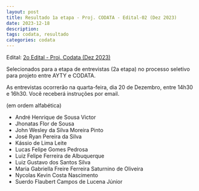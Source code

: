 ```yaml
---
layout: post
title: Resultado 1a etapa - Proj. CODATA - Edital-02 (Dez 2023)
date: 2023-12-18
description: 
tags: codata, resultado
categories: codata
---
```


Edital: [2o Edital - Proj. Codata (Dez 2023)](/editais/2023-12-codata-edital-02/)


Selecionados para a etapa de entrevistas (2a etapa) no processo seletivo para projeto entre AYTY e CODATA.

As entrevistas ocorrerão na quarta-feira, dia 20 de Dezembro, entre 14h30 e 16h30. Você receberá instruções por email.

(em ordem alfabética)

- André Henrique de Sousa Victor
- Jhonatas Flor de Sousa
- John Wesley da Silva Moreira Pinto
- José Ryan Pereira da Silva 
- Kássio de Lima Leite
- Lucas Felipe Gomes Pedrosa
- Luiz Felipe Ferreira de Albuquerque
- Luiz Gustavo dos Santos Silva
- Maria Gabriella Freire Ferreira Saturnino de Oliveira
- Nycolas Kevin Costa Nascimento
- Suerdo Flaubert Campos de Lucena Júnior



